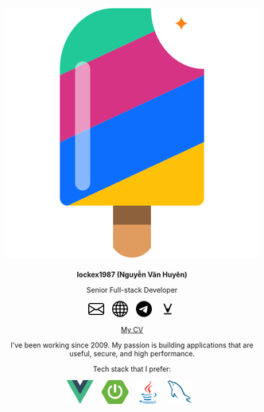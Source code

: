 <div align="center">

<h2><img src="images/logo.svg" /></h2>

**lockex1987 (Nguyễn Văn Huyên)**

Senior Full-stack Developer

[![mail](icons/envelope.svg)](mailto:lockex1987@gmail.com)&nbsp;&nbsp;&nbsp;
[![website](icons/globe.svg)](https://lockex1987.com/)&nbsp;&nbsp;&nbsp;
[![telegram](icons/telegram.svg)](https://t.me/lockex1987)&nbsp;&nbsp;&nbsp;
[![viblo](icons/viblo.svg)](https://viblo.asia/u/lockex1987)

[My CV](https://static.lockex1987.com/cv/cv-v2.pdf)

I've been working since 2009. My passion is building applications that are useful, secure, and high performance.

Tech stack that I prefer:

<img src="technologies/vue.svg" height="48" />&nbsp;&nbsp;&nbsp;
<img src="technologies/spring-boot.svg" height="48" />&nbsp;&nbsp;&nbsp;
<img src="technologies/java.svg" height="48" />&nbsp;&nbsp;&nbsp;
<img src="technologies/mysql.svg" height="48" />&nbsp;&nbsp;&nbsp;

</div>